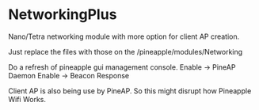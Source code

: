 # NetworkingPlus
Nano/Tetra networking module with more option for client AP creation. 

Just replace the files with those on the /pineapple/modules/Networking

Do a refresh of pineapple gui management console.
Enable -> PineAP Daemon
Enable -> Beacon Response

Client AP is also being use by PineAP. So this might disrupt how Pineapple Wifi Works. 


